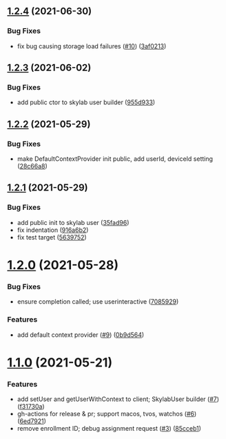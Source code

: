 ## [1.2.4](https://github.com/amplitude/skylab-ios-client/compare/v1.2.3...v1.2.4) (2021-06-30)


### Bug Fixes

* fix bug causing storage load failures ([#10](https://github.com/amplitude/skylab-ios-client/issues/10)) ([3af0213](https://github.com/amplitude/skylab-ios-client/commit/3af021301f9c45736bc4c79225790c051616f43f))

## [1.2.3](https://github.com/amplitude/skylab-ios-client/compare/v1.2.2...v1.2.3) (2021-06-02)


### Bug Fixes

* add public ctor to skylab user builder ([955d933](https://github.com/amplitude/skylab-ios-client/commit/955d93396780e7d5e674490feac1af6f6733257a))

## [1.2.2](https://github.com/amplitude/skylab-ios-client/compare/v1.2.1...v1.2.2) (2021-05-29)


### Bug Fixes

* make DefaultContextProvider init public, add userId, deviceId setting ([28c66a8](https://github.com/amplitude/skylab-ios-client/commit/28c66a8c3f64f0c9a77fc6cc130f5486660b6d13))

## [1.2.1](https://github.com/amplitude/skylab-ios-client/compare/v1.2.0...v1.2.1) (2021-05-29)


### Bug Fixes

* add public init to skylab user ([35fad96](https://github.com/amplitude/skylab-ios-client/commit/35fad96afdf50bb75e47fa1cb6bd65171af06d6d))
* fix indentation ([916a6b2](https://github.com/amplitude/skylab-ios-client/commit/916a6b2809d391b42fcca8922c9cd9fb844f310e))
* fix test target ([5639752](https://github.com/amplitude/skylab-ios-client/commit/5639752bb7eec24652acae368620dfe6f39a9846))

# [1.2.0](https://github.com/amplitude/skylab-ios-client/compare/v1.1.0...v1.2.0) (2021-05-28)


### Bug Fixes

* ensure completion called; use userinteractive ([7085929](https://github.com/amplitude/skylab-ios-client/commit/70859292e4bf57c224eccaf18802956678bda5ac))


### Features

* add default context provider ([#9](https://github.com/amplitude/skylab-ios-client/issues/9)) ([0b9d564](https://github.com/amplitude/skylab-ios-client/commit/0b9d564df3ab3fac834b1856825f11f76a031b7c))

# [1.1.0](https://github.com/amplitude/skylab-ios-client/compare/v1.0.2...v1.1.0) (2021-05-21)


### Features

* add setUser and getUserWithContext to client; SkylabUser builder ([#7](https://github.com/amplitude/skylab-ios-client/issues/7)) ([f31730a](https://github.com/amplitude/skylab-ios-client/commit/f31730a312a5a4341ddaada8c5ec527b9b3f49c1))
* gh-actions for release & pr; support macos, tvos, watchos ([#6](https://github.com/amplitude/skylab-ios-client/issues/6)) ([6ed7921](https://github.com/amplitude/skylab-ios-client/commit/6ed792135f7928082c01844dba8a9465934f1298))
* remove enrollment ID; debug assignment request ([#3](https://github.com/amplitude/skylab-ios-client/issues/3)) ([85cceb1](https://github.com/amplitude/skylab-ios-client/commit/85cceb1403cf06d6e51de9e26fd96f3f6a743609))
